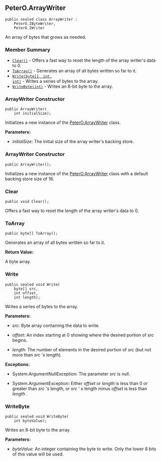 ## PeterO.ArrayWriter

    public sealed class ArrayWriter :
        PeterO.IByteWriter,
        PeterO.IWriter

An array of bytes that grows as needed.

### Member Summary
* <code>[Clear()](#Clear)</code> - Offers a fast way to reset the length of the array writer's data to 0.
* <code>[ToArray()](#ToArray)</code> - Generates an array of all bytes written so far to it.
* <code>[Write(byte[], int, int)](#Write_byte_int_int)</code> - Writes a series of bytes to the array.
* <code>[WriteByte(int)](#WriteByte_int)</code> - Writes an 8-bit byte to the array.

<a id="Void_ctor_Int32"></a>
### ArrayWriter Constructor

    public ArrayWriter(
        int initialSize);

Initializes a new instance of the [PeterO.ArrayWriter](PeterO.ArrayWriter.md) class.

<b>Parameters:</b>

 * <i>initialSize</i>: The initial size of the array writer's backing store.

<a id="Void_ctor"></a>
### ArrayWriter Constructor

    public ArrayWriter();

Initializes a new instance of the [PeterO.ArrayWriter](PeterO.ArrayWriter.md) class with a default backing store size of 16.

<a id="Clear"></a>
### Clear

    public void Clear();

Offers a fast way to reset the length of the array writer's data to 0.

<a id="ToArray"></a>
### ToArray

    public byte[] ToArray();

Generates an array of all bytes written so far to it.

<b>Return Value:</b>

A byte array.

<a id="Write_byte_int_int"></a>
### Write

    public sealed void Write(
        byte[] src,
        int offset,
        int length);

Writes a series of bytes to the array.

<b>Parameters:</b>

 * <i>src</i>: Byte array containing the data to write.

 * <i>offset</i>: An index starting at 0 showing where the desired portion of  <i>src</i>
 begins.

 * <i>length</i>: The number of elements in the desired portion of  <i>src</i>
 (but not more than  <i>src</i>
 's length).

<b>Exceptions:</b>

 * System.ArgumentNullException:
The parameter  <i>src</i>
 is null.

 * System.ArgumentException:
Either  <i>offset</i>
 or  <i>length</i>
 is less than 0 or greater than  <i>src</i>
 's length, or  <i>src</i>
 ' s length minus  <i>offset</i>
 is less than  <i>length</i>
.

<a id="WriteByte_int"></a>
### WriteByte

    public sealed void WriteByte(
        int byteValue);

Writes an 8-bit byte to the array.

<b>Parameters:</b>

 * <i>byteValue</i>: An integer containing the byte to write. Only the lower 8 bits of this value will be used.
